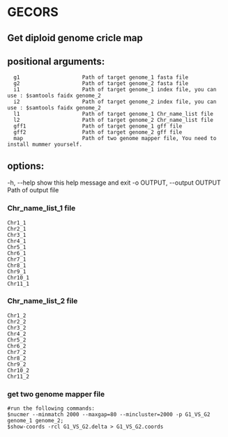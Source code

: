 # GECORS
## Get diploid genome cricle map 

## positional arguments:
```
  g1                    Path of target genome_1 fasta file
  g2                    Path of target genome_2 fasta file
  i1                    Path of target genome_1 index file, you can use : $samtools faidx genome_2
  i2                    Path of target genome_2 index file, you can use : $samtools faidx genome_2
  l1                    Path of target genome_1 Chr_name_list file
  l2                    Path of target genome_2 Chr_name_list file
  gff1                  Path of target genome_1 gff file
  gff2                  Path of target genome_2 gff file
  map                   Path of two genome mapper file, You need to install mummer yourself.
```
## options:
  -h, --help            show this help message and exit
  -o OUTPUT, --output OUTPUT
                        Path of output file

### Chr_name_list_1 file
```
Chr1_1
Chr2_1
Chr3_1
Chr4_1
Chr5_1
Chr6_1
Chr7_1
Chr8_1
Chr9_1
Chr10_1
Chr11_1
```

### Chr_name_list_2 file
```
Chr1_2
Chr2_2
Chr3_2
Chr4_2
Chr5_2
Chr6_2
Chr7_2
Chr8_2
Chr9_2
Chr10_2
Chr11_2
```

### get two genome mapper file
```
#run the following commands: 
$nucmer --minmatch 2000 --maxgap=80 --mincluster=2000 -p G1_VS_G2 genome_1 genome_2;
$show-coords -rcl G1_VS_G2.delta > G1_VS_G2.coords
```
